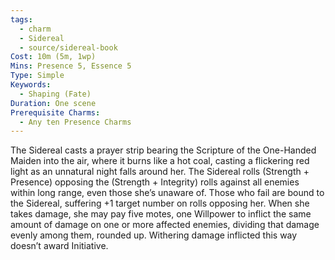```yaml
---
tags:
  - charm
  - Sidereal
  - source/sidereal-book
Cost: 10m (5m, 1wp)
Mins: Presence 5, Essence 5
Type: Simple
Keywords:
  - Shaping (Fate)
Duration: One scene
Prerequisite Charms:
  - Any ten Presence Charms
---
```

The Sidereal casts a prayer strip bearing the Scripture of the One-Handed Maiden into the air, where it burns like a hot coal, casting a flickering red light as an unnatural night falls around her. The Sidereal rolls (Strength + Presence) opposing the (Strength + Integrity) rolls against all enemies within long range, even those she’s unaware of. Those who fail are bound to the Sidereal, suffering +1 target number on rolls opposing her. When she takes damage, she may pay five motes, one Willpower to inflict the same amount of damage on one or more affected enemies, dividing that damage evenly among them, rounded up. Withering damage inflicted this way doesn’t award Initiative. 
